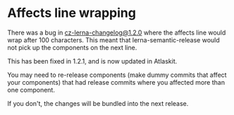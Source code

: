 # Affects line wrapping

There was a bug in cz-lerna-changelog@1.2.0 where the affects line would wrap
after 100 characters. This meant that lerna-semantic-release would not pick up
the components on the next line.

This has been fixed in 1.2.1, and is now updated in Atlaskit.

You may need to re-release components (make dummy commits that affect your
components) that had release commits where you affected more than one component.

If you don't, the changes will be bundled into the next release.
